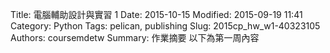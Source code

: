 Title: 電腦輔助設計與實習 1
Date: 2015-10-15
Modified: 2015-09-19 11:41
Category: Python
Tags: pelican, publishing
Slug: 2015cp_hw_w1-40323105
Authors: coursemdetw
Summary: 作業摘要
以下為第一周內容

